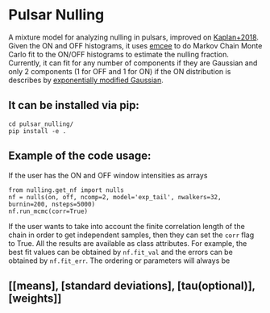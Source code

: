 # Pulsar Nulling

A mixture model for analyzing nulling in pulsars, improved on [Kaplan+2018](https://github.com/dlakaplan/nulling-pulsars). Given the ON and OFF histograms, it uses [emcee](http://dfm.io/emcee/current/) to do Markov Chain Monte Carlo fit to the ON/OFF histograms to estimate the nulling fraction. Currently, it can fit for any number of components if they are Gaussian and only 2 components (1 for OFF and 1 for ON) if the ON distribution is describes by [exponentially modified Gaussian](https://en.wikipedia.org/wiki/Exponentially_modified_Gaussian_distribution).

## It can be installed via pip:

```git clone git@github.com:AkashA98/pulsar_nulling.git
cd pulsar_nulling/
pip install -e .
```

## Example of the code usage:

If the user has the ON and OFF window intensities as arrays

```
from nulling.get_nf import nulls
nf = nulls(on, off, ncomp=2, model='exp_tail', nwalkers=32, burnin=200, nsteps=5000)
nf.run_mcmc(corr=True)
```
If the user wants to take into account the finite correlation length of the chain in order to get independent samples, then they can set the ```corr``` flag to True. All the results are available as class attributes. For example, the best fit values can be obtained by ```nf.fit_val``` and the errors can be obtained by ```nf.fit_err```. The ordering or parameters will always be 
## [[means], [standard deviations], [tau(optional)], [weights]]
